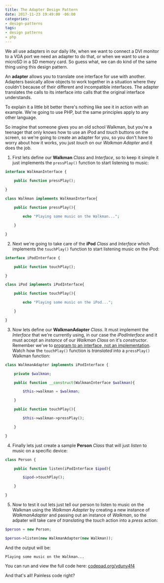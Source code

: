 ```yaml
---
title: The Adapter Design Pattern
date: 2017-11-23 19:49:00 -06:00
categories:
- design-patterns
tags:
- design patterns
- php
---
```


We all use adapters in our daily life, when we want to connect a DVI monitor to a VGA port we need an adapter to do that, or when we want to use a microSD in a SD memory card. So guess what, we can do kind of the same thing using this design pattern.

An **adapter** allows you to translate one interface for use with another. Adapters basically allow objects to work together in a situation where they couldn't because of their different and incompatible interfaces. The adapter translates the calls to its interface into calls that the original interface understands. 

To explain it a little bit better there's nothing like see it in action with an example. We're going to use PHP, but the same principles apply to any other language.

So imagine that someone gives you an old school Walkman, but you're a teenager that only knows how to use an iPod and *touch* buttons on the screen, so we're going to create an adapter for you, so you don't have to worry about how it works, you just *touch* on our *Walkman Adapter* and it does the job.

1. First lets define our **Walkman** *Class* and *Interface*, so to keep it simple it just implements the `pressPlay()` function to start listening to music:

```php
interface WalkmanInterface {

    public function pressPlay();

}

class Walkman implements WalkmanInterface{
    
    public function pressPlay(){

        echo "Playing some music on the Walkman...";

    }

}
```

2. Next we're going to take care of the **iPod** *Class* and *Interface* which implements the `touchPlay()` function to start listening music on the iPod:

```php
interface iPodInterface {

    public function touchPlay();

}

class iPod implements iPodInterface{

    public function touchPlay(){

        echo "Playing some music on the iPod...";

    }

}
```

3. Now lets define our **WalkmanAdapter** *Class*. It must implement the *Interface* that we're currently using, in our case the *iPodInterface* and it must accept an *instance* of our *Walkman Class* on it's *constructor*. Remember we've to [program to an interface, not an implementation](https://www.codeproject.com/Articles/702246/Program-to-Interface-not-Implementation-Beginners). Watch how the `touchPlay()` function is *translated* into a `pressPlay()` Walkman function:

```php
class WalkmanAdapter implements iPodInterface {

    private $walkman;

    public function __construct(WalkmanInterface $walkman){

        $this->walkman = $walkman;

    }

    public function touchPlay(){

        $this->walkman->pressPlay();

    }

}
```

4. Finally lets just create a sample **Person** *Class* that will just *listen* to music on a specific device:

```php
class Person {

    public function listen(iPodInterface $ipod){

        $ipod->touchPlay();

    }

}
```

5. Now to test it out lets just tell our person to listen to music on the Walkman using the *Walkman Adapter* by creating a new instance of *WalkmanAdapter* and passing out an instance of *Walkman*, so the adpater will take care of *translating* the *touch* action into a *press* action:

```php
$person = new Person;

$person->listen(new WalkmanAdapter(new Walkman));
```

And the output will be:

```
Playing some music on the Walkman...
```

You can run and view the full code here: [codepad.org/vduny4f4](http://codepad.org/vduny4f4)

And that's all! Painless code right?
